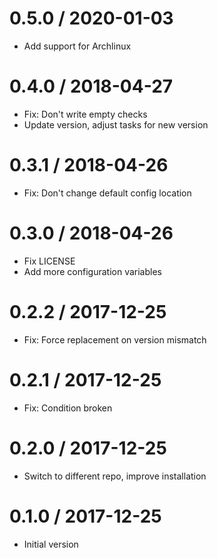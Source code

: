 # 0.5.0 / 2020-01-03

  * Add support for Archlinux

# 0.4.0 / 2018-04-27

  * Fix: Don't write empty checks
  * Update version, adjust tasks for new version

# 0.3.1 / 2018-04-26

  * Fix: Don't change default config location

# 0.3.0 / 2018-04-26

  * Fix LICENSE
  * Add more configuration variables

# 0.2.2 / 2017-12-25

  * Fix: Force replacement on version mismatch

# 0.2.1 / 2017-12-25

  * Fix: Condition broken

# 0.2.0 / 2017-12-25

  * Switch to different repo, improve installation

# 0.1.0 / 2017-12-25

  * Initial version